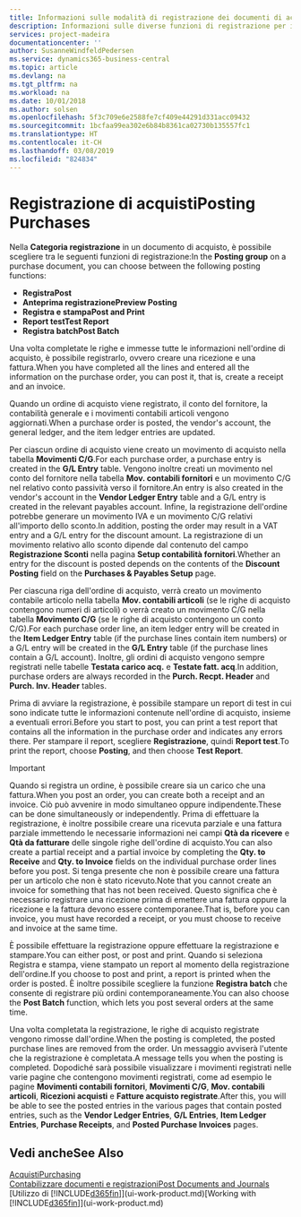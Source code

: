 ```yaml
---
title: Informazioni sulle modalità di registrazione dei documenti di acquisto | Documenti Microsoft
description: Informazioni sulle diverse funzioni di registrazione per i documenti di acquisto.
services: project-madeira
documentationcenter: ''
author: SusanneWindfeldPedersen
ms.service: dynamics365-business-central
ms.topic: article
ms.devlang: na
ms.tgt_pltfrm: na
ms.workload: na
ms.date: 10/01/2018
ms.author: solsen
ms.openlocfilehash: 5f3c709e6e2588fe7cf409e44291d331acc09432
ms.sourcegitcommit: 1bcfaa99ea302e6b84b8361ca02730b135557fc1
ms.translationtype: HT
ms.contentlocale: it-CH
ms.lasthandoff: 03/08/2019
ms.locfileid: "824834"
---
```

# <a name="posting-purchases"></a><span data-ttu-id="653dd-103">Registrazione di acquisti</span><span class="sxs-lookup"><span data-stu-id="653dd-103">Posting Purchases</span></span>
<span data-ttu-id="653dd-104">Nella **Categoria registrazione** in un documento di acquisto, è possibile scegliere tra le seguenti funzioni di registrazione:</span><span class="sxs-lookup"><span data-stu-id="653dd-104">In the **Posting group** on a purchase document, you can choose between the following posting functions:</span></span>

* <span data-ttu-id="653dd-105">**Registra**</span><span class="sxs-lookup"><span data-stu-id="653dd-105">**Post**</span></span>
* <span data-ttu-id="653dd-106">**Anteprima registrazione**</span><span class="sxs-lookup"><span data-stu-id="653dd-106">**Preview Posting**</span></span>
* <span data-ttu-id="653dd-107">**Registra e stampa**</span><span class="sxs-lookup"><span data-stu-id="653dd-107">**Post and Print**</span></span>
* <span data-ttu-id="653dd-108">**Report test**</span><span class="sxs-lookup"><span data-stu-id="653dd-108">**Test Report**</span></span>
* <span data-ttu-id="653dd-109">**Registra batch**</span><span class="sxs-lookup"><span data-stu-id="653dd-109">**Post Batch**</span></span>

<span data-ttu-id="653dd-110">Una volta completate le righe e immesse tutte le informazioni nell'ordine di acquisto, è possibile registrarlo, ovvero creare una ricezione e una fattura.</span><span class="sxs-lookup"><span data-stu-id="653dd-110">When you have completed all the lines and entered all the information on the purchase order, you can post it, that is, create a receipt and an invoice.</span></span>

<span data-ttu-id="653dd-111">Quando un ordine di acquisto viene registrato, il conto del fornitore, la contabilità generale e i movimenti contabili articoli vengono aggiornati.</span><span class="sxs-lookup"><span data-stu-id="653dd-111">When a purchase order is posted, the vendor's account, the general ledger, and the item ledger entries are updated.</span></span>

<span data-ttu-id="653dd-112">Per ciascun ordine di acquisto viene creato un movimento di acquisto nella tabella **Movimenti C/G**.</span><span class="sxs-lookup"><span data-stu-id="653dd-112">For each purchase order, a purchase entry is created in the **G/L Entry** table.</span></span> <span data-ttu-id="653dd-113">Vengono inoltre creati un movimento nel conto del fornitore nella tabella **Mov. contabili fornitori** e un movimento C/G nel relativo conto passività verso il fornitore.</span><span class="sxs-lookup"><span data-stu-id="653dd-113">An entry is also created in the vendor's account in the **Vendor Ledger Entry** table and a G/L entry is created in the relevant payables account.</span></span> <span data-ttu-id="653dd-114">Infine, la registrazione dell'ordine potrebbe generare un movimento IVA e un movimento C/G relativi all'importo dello sconto.</span><span class="sxs-lookup"><span data-stu-id="653dd-114">In addition, posting the order may result in a VAT entry and a G/L entry for the discount amount.</span></span> <span data-ttu-id="653dd-115">La registrazione di un movimento relativo allo sconto dipende dal contenuto del campo **Registrazione Sconti** nella pagina **Setup contabilità fornitori**.</span><span class="sxs-lookup"><span data-stu-id="653dd-115">Whether an entry for the discount is posted depends on the contents of the **Discount Posting** field on the **Purchases & Payables Setup** page.</span></span>

<span data-ttu-id="653dd-116">Per ciascuna riga dell'ordine di acquisto, verrà creato un movimento contabile articolo nella tabella **Mov. contabili articoli** (se le righe di acquisto contengono numeri di articoli) o verrà creato un movimento C/G nella tabella **Movimento C/G** (se le righe di acquisto contengono un conto C/G).</span><span class="sxs-lookup"><span data-stu-id="653dd-116">For each purchase order line, an item ledger entry will be created in the **Item Ledger Entry** table (if the purchase lines contain item numbers) or a G/L entry will be created in the **G/L Entry** table (if the purchase lines contain a G/L account).</span></span> <span data-ttu-id="653dd-117">Inoltre, gli ordini di acquisto vengono sempre registrati nelle tabelle **Testata carico acq.** e **Testate fatt. acq**.</span><span class="sxs-lookup"><span data-stu-id="653dd-117">In addition, purchase orders are always recorded in the **Purch. Recpt. Header** and **Purch. Inv. Header** tables.</span></span>

<span data-ttu-id="653dd-118">Prima di avviare la registrazione, è possibile stampare un report di test in cui sono indicate tutte le informazioni contenute nell'ordine di acquisto, insieme a eventuali errori.</span><span class="sxs-lookup"><span data-stu-id="653dd-118">Before you start to post, you can print a test report that contains all the information in the purchase order and indicates any errors there.</span></span> <span data-ttu-id="653dd-119">Per stampare il report, scegliere **Registrazione**, quindi **Report test**.</span><span class="sxs-lookup"><span data-stu-id="653dd-119">To print the report, choose **Posting**, and then choose **Test Report**.</span></span>

> [!IMPORTANT]  
>   <span data-ttu-id="653dd-120">Quando si registra un ordine, è possibile creare sia un carico che una fattura.</span><span class="sxs-lookup"><span data-stu-id="653dd-120">When you post an order, you can create both a receipt and an invoice.</span></span> <span data-ttu-id="653dd-121">Ciò può avvenire in modo simultaneo oppure indipendente.</span><span class="sxs-lookup"><span data-stu-id="653dd-121">These can be done simultaneously or independently.</span></span> <span data-ttu-id="653dd-122">Prima di effettuare la registrazione, è inoltre possibile creare una ricevuta parziale e una fattura parziale immettendo le necessarie informazioni nei campi **Qtà da ricevere** e **Qtà da fatturare** delle singole righe dell'ordine di acquisto.</span><span class="sxs-lookup"><span data-stu-id="653dd-122">You can also create a partial receipt and a partial invoice by completing the **Qty. to Receive** and **Qty. to Invoice** fields on the individual purchase order lines before you post.</span></span> <span data-ttu-id="653dd-123">Si tenga presente che non è possibile creare una fattura per un articolo che non è stato ricevuto.</span><span class="sxs-lookup"><span data-stu-id="653dd-123">Note that you cannot create an invoice for something that has not been received.</span></span> <span data-ttu-id="653dd-124">Questo significa che è necessario registrare una ricezione prima di emettere una fattura oppure la ricezione e la fattura devono essere contemporanee.</span><span class="sxs-lookup"><span data-stu-id="653dd-124">That is, before you can invoice, you must have recorded a receipt, or you must choose to receive and invoice at the same time.</span></span>

<span data-ttu-id="653dd-125">È possibile effettuare la registrazione oppure effettuare la registrazione e stampare.</span><span class="sxs-lookup"><span data-stu-id="653dd-125">You can either post, or post and print.</span></span> <span data-ttu-id="653dd-126">Quando si seleziona Registra e stampa, viene stampato un report al momento della registrazione dell'ordine.</span><span class="sxs-lookup"><span data-stu-id="653dd-126">If you choose to post and print, a report is printed when the order is posted.</span></span> <span data-ttu-id="653dd-127">È inoltre possibile scegliere la funzione **Registra batch** che consente di registrare più ordini contemporaneamente.</span><span class="sxs-lookup"><span data-stu-id="653dd-127">You can also choose the **Post Batch** function, which lets you post several orders at the same time.</span></span>

<span data-ttu-id="653dd-128">Una volta completata la registrazione, le righe di acquisto registrate vengono rimosse dall'ordine.</span><span class="sxs-lookup"><span data-stu-id="653dd-128">When the posting is completed, the posted purchase lines are removed from the order.</span></span> <span data-ttu-id="653dd-129">Un messaggio avviserà l'utente che la registrazione è completata.</span><span class="sxs-lookup"><span data-stu-id="653dd-129">A message tells you when the posting is completed.</span></span> <span data-ttu-id="653dd-130">Dopodiché sarà possibile visualizzare i movimenti registrati nelle varie pagine che contengono movimenti registrati, come ad esempio le pagine **Movimenti contabili fornitori**, **Movimenti C/G**, **Mov. contabili articoli**, **Ricezioni acquisti** e **Fatture acquisto registrate**.</span><span class="sxs-lookup"><span data-stu-id="653dd-130">After this, you will be able to see the posted entries in the various pages that contain posted entries, such as the **Vendor Ledger Entries**, **G/L Entries**, **Item Ledger Entries**, **Purchase Receipts**, and **Posted Purchase Invoices** pages.</span></span>

## <a name="see-also"></a><span data-ttu-id="653dd-131">Vedi anche</span><span class="sxs-lookup"><span data-stu-id="653dd-131">See Also</span></span>
[<span data-ttu-id="653dd-132">Acquisti</span><span class="sxs-lookup"><span data-stu-id="653dd-132">Purchasing</span></span>](purchasing-manage-purchasing.md)  
[<span data-ttu-id="653dd-133">Contabilizzare documenti e registrazioni</span><span class="sxs-lookup"><span data-stu-id="653dd-133">Post Documents and Journals</span></span>](ui-post-documents-journals.md)  
<span data-ttu-id="653dd-134">[Utilizzo di [!INCLUDE[d365fin](includes/d365fin_md.md)]](ui-work-product.md)</span><span class="sxs-lookup"><span data-stu-id="653dd-134">[Working with [!INCLUDE[d365fin](includes/d365fin_md.md)]](ui-work-product.md)</span></span>

